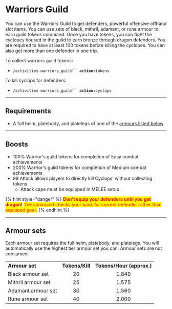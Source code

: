 # Warriors Guild

You can use the Warriors Guild to get defenders, powerful offensive offhand slot items. You can use sets of black, mithril, adamant, or rune armour to earn guild tokens command. Once you have tokens, you can fight the cyclopes housed in the guild to earn bronze through dragon defenders. You are required to have at least 100 tokens before killing the cyclopes. You can also get more than one defender in one trip.

To collect warriors guild tokens:

* `/activities warriors_guild`` `**`action:`**`tokens`&#x20;

To kill cyclops for defenders:

* `/activities warriors_guild`` `**`action:`**`cyclops`

***

## Requirements

* A full helm, platebody, and platelegs of one of the [armours listed below](warriors-guild.md#armour-sets)

***

## Boosts

* 100% Warrior's guild tokens for completion of Easy combat achievements
* 200% Warrior's guild tokens for completion of Medium combat achievements
* 99 Attack allows players to directly kill Cyclops' without collecting tokens
  * Attack cape must be equipped in MELEE setup

{% hint style="danger" %}
<mark style="color:red;">**Don't equip your defenders until you get dragon!**</mark> <mark style="color:red;"></mark><mark style="color:red;">The command checks your bank for current defender rather than equipped gear.</mark>
{% endhint %}

***

## Armour sets

Each armour set requires the full helm, platebody, and platelegs. You will automatically use the highest tier armour set you can. Armour sets are not consumed.

|                    |                 |                           |
| ------------------ | :-------------: | :-----------------------: |
| **Armour set**     | **Tokens/Kill** | **Tokens/Hour (approx.)** |
| Black armour set   |        20       |           1,840           |
| Mithril armour set |        25       |           1,575           |
| Adamant armour set |        30       |           1,560           |
| Rune armour set    |        40       |           2,000           |
